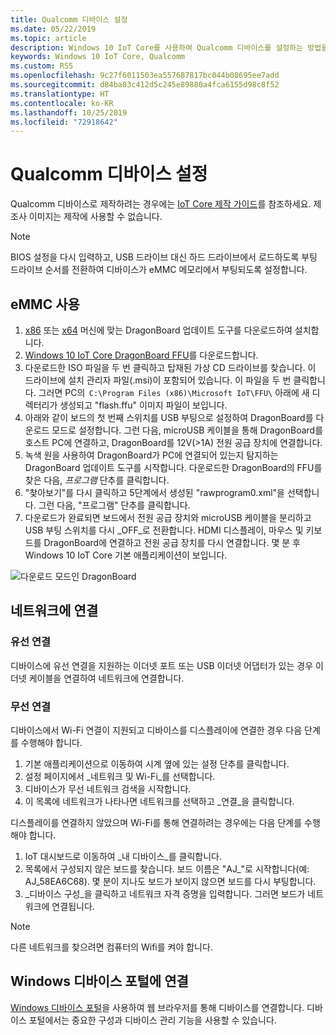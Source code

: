 ```yaml
---
title: Qualcomm 디바이스 설정
ms.date: 05/22/2019
ms.topic: article
description: Windows 10 IoT Core를 사용하여 Qualcomm 디바이스를 설정하는 방법을 알아봅니다.
keywords: Windows 10 IoT Core, Qualcomm
ms.custom: RS5
ms.openlocfilehash: 9c27f6011503ea557687817bc044b08695ee7add
ms.sourcegitcommit: d84ba83c412d5c245e89880a4fca6155d98c8f52
ms.translationtype: HT
ms.contentlocale: ko-KR
ms.lasthandoff: 10/25/2019
ms.locfileid: "72918642"
---
```

# <a name="setting-up-a-qualcomm-device"></a>Qualcomm 디바이스 설정

Qualcomm 디바이스로 제작하려는 경우에는 [IoT Core 제작 가이드](https://docs.microsoft.com/en-us/windows-hardware/manufacture/iot/iot-core-manufacturing-guide)를 참조하세요. 제조사 이미지는 제작에 사용할 수 없습니다.

> [!NOTE]
> BIOS 설정을 다시 입력하고, USB 드라이브 대신 하드 드라이브에서 로드하도록 부팅 드라이브 순서를 전환하여 디바이스가 eMMC 메모리에서 부팅되도록 설정합니다.

## <a name="using-emmc"></a>eMMC 사용

1. [x86](https://developer.qualcomm.com/download/db410c/windows-10-iot-update-tool-dragonboard-410c-x86.zip) 또는 [x64](https://developer.qualcomm.com/download/db410c/windows-10-iot-update-tool-dragonboard-410c-x64.zip) 머신에 맞는 DragonBoard 업데이트 도구를 다운로드하여 설치합니다.
2. [Windows 10 IoT Core DragonBoard FFU](https://docs.microsoft.com/en-us/windows/iot-core/downloads)를 다운로드합니다.
3. 다운로드한 ISO 파일을 두 번 클릭하고 탑재된 가상 CD 드라이브를 찾습니다. 이 드라이브에 설치 관리자 파일(.msi)이 포함되어 있습니다. 이 파일을 두 번 클릭합니다. 그러면 PC의  `C:\Program Files (x86)\Microsoft IoT\FFU\` 아래에 새 디렉터리가 생성되고 "flash.ffu" 이미지 파일이 보입니다.
4. 아래와 같이 보드의 첫 번째 스위치를 USB 부팅으로 설정하여 DragonBoard를 다운로드 모드로 설정합니다. 그런 다음, microUSB 케이블을 통해 DragonBoard를 호스트 PC에 연결하고, DragonBoard를 12V(>1A) 전원 공급 장치에 연결합니다.
5. 녹색 원을 사용하여 DragonBoard가 PC에 연결되어 있는지 탐지하는 DragonBoard 업데이트 도구를 시작합니다. 다운로드한 DragonBoard의 FFU를 찾은 다음, _프로그램_ 단추를 클릭합니다.
6. "찾아보기"를 다시 클릭하고 5단계에서 생성된 "rawprogram0.xml"을 선택합니다. 그런 다음, "프로그램" 단추를 클릭합니다.
7. 다운로드가 완료되면 보드에서 전원 공급 장치와 microUSB 케이블을 분리하고 USB 부팅 스위치를 다시 _OFF_로 전환합니다. HDMI 디스플레이, 마우스 및 키보드를 DragonBoard에 연결하고 전원 공급 장치를 다시 연결합니다. 몇 분 후 Windows 10 IoT Core 기본 애플리케이션이 보입니다. 

![다운로드 모드인 DragonBoard](../media/DeviceSetup/db1.png)

## <a name="connect-to-a-network"></a>네트워크에 연결

### <a name="wired-connection"></a>유선 연결
디바이스에 유선 연결을 지원하는 이더넷 포트 또는 USB 이더넷 어댑터가 있는 경우 이더넷 케이블을 연결하여 네트워크에 연결합니다.

### <a name="wireless-connection"></a>무선 연결
디바이스에서 Wi-Fi 연결이 지원되고 디바이스를 디스플레이에 연결한 경우 다음 단계를 수행해야 합니다.

1. 기본 애플리케이션으로 이동하여 시계 옆에 있는 설정 단추를 클릭합니다.
2. 설정 페이지에서 _네트워크 및 Wi-Fi_를 선택합니다.
3. 디바이스가 무선 네트워크 검색을 시작합니다.
4. 이 목록에 네트워크가 나타나면 네트워크를 선택하고 _연결_을 클릭합니다.

디스플레이를 연결하지 않았으며 Wi-Fi를 통해 연결하려는 경우에는 다음 단계를 수행해야 합니다.

1. IoT 대시보드로 이동하여 _내 디바이스_를 클릭합니다.
2. 목록에서 구성되지 않은 보드를 찾습니다. 보드 이름은 "AJ_"로 시작합니다(예: AJ_58EA6C68). 몇 분이 지나도 보드가 보이지 않으면 보드를 다시 부팅합니다.
3. _디바이스 구성_을 클릭하고 네트워크 자격 증명을 입력합니다. 그러면 보드가 네트워크에 연결됩니다.

> [!NOTE]
> 다른 네트워크를 찾으려면 컴퓨터의 Wifi를 켜야 합니다.

## <a name="connect-to-windows-device-portal"></a>Windows 디바이스 포털에 연결

[Windows 디바이스 포털](../manage-your-device/DevicePortal.md)을 사용하여 웹 브라우저를 통해 디바이스를 연결합니다. 디바이스 포털에서는 중요한 구성과 디바이스 관리 기능을 사용할 수 있습니다. 



